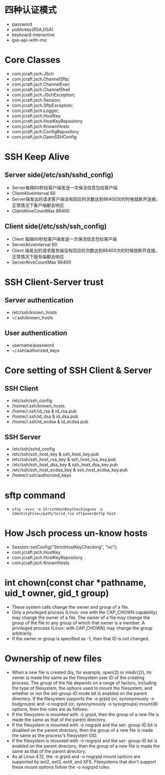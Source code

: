 # 四种认证模式
- password
- publickey(RSA,DSA)
- keyboard-interactive
- gss-api-with-mic

# Core Classes
- com.jcraft.jsch.JSch
- com.jcraft.jsch.ChannelSftp;
- com.jcraft.jsch.ChannelExec
- com.jcraft.jsch.ChannelShell
- com.jcraft.jsch.JSchException;
- com.jcraft.jsch.Session;
- com.jcraft.jsch.SftpException;
- com.jcraft.jsch.Logger;
- com.jcraft.jsch.HostKey
- com.jcraft.jsch.HostKeyRepository
- com.jcraft.jsch.KnownHosts
- com.jcraft.jsch.ConfigRepository
- com.jcraft.jsch.OpenSSHConfig

# SSH Keep Alive
## Server side(/etc/ssh/sshd_config)
- Server每隔60秒给客户端发送一次保活信息包给客户端
- ClientAliveInterval 60
- Server端发出的请求客户端没有回应的次数达到86400次的时候就断开连接，正常情况下客户端都会响应
- ClientAliveCountMax 86400
## Client side(/etc/ssh/ssh_config)
- Client 每隔60秒给客户端发送一次保活信息包给客户端
- ServerAliveInterval 60
- Client 端发出的请求服务端没有回应的次数达到86400次的时候就断开连接，正常情况下服务端都会响应
- ServerAliveCountMax 86400

# SSH Client-Server trust
## Server authentication
- /etc/ssh/known_hosts
- ~/.ssh/known_hosts
## User authentication
- username/password
- ~/.ssh/authorized_keys

# Core setting of SSH Client & Server
## SSH Client
- /etc/ssh/ssh_config
- /home/<user>/.ssh/known_hosts
- /home/<user>/.ssh/id_rsa & id_rsa.pub
- /home/<user>/.ssh/id_dsa & id_dsa.pub
- /home/<user>/.ssh/id_ecdsa & id_ecdsa.pub
## SSH Server
- /etc/ssh/sshd_config
- /etc/ssh/ssh_host_key & ssh_host_key.pub
- /etc/ssh/ssh_host_rsa_key & ssh_host_rsa_key.pub
- /etc/ssh/ssh_host_dsa_key & ssh_host_dsa_key.pub
- /etc/ssh/ssh_host_ecdsa_key & ssh_host_ecdsa_key.pub
- /home/<user>/.ssh/authorized_keys

# sftp command
- `sftp -vvvv -o StrictHostKeyChecking=no -o IdentityFile=/path/to/id_rsa sftpuser@sftp.host`

# How Jsch process un-know hosts
- Session::setConfig("StrictHostKeyChecking", "no");
- com.jcraft.jsch.HostKey
- com.jcraft.jsch.HostKeyRepository
- com.jcraft.jsch.KnownHosts

# int chown(const char *pathname, uid_t owner, gid_t group)
- These system calls change the owner and group of a file.
- Only a privileged process (Linux: one with the CAP_CHOWN capability) may change the owner of a file.  The owner of a file may change the group of the file to any group of which that owner is a member.  A privileged process (Linux: with CAP_CHOWN) may change the group arbitrarily.
- If the owner or group is specified as -1, then that ID is not changed.

# Ownership of new files
- When a new file is created (by, for example, open(2) or mkdir(2)), its owner is made the same as the filesystem user ID of the creating process.  The group of the file depends on a range of factors, including the type of filesystem, the options used to mount the filesystem, and whether or not the set-group-ID mode bit is enabled on the parent directory.  If the filesystem supports the -o grpid (or, synonymously -o bsdgroups) and -o nogrpid (or, synonymously -o sysvgroups) mount(8) options, then the rules are as follows:
- If the filesystem is mounted with -o grpid, then the group of a new file is made the same as that of the parent directory.
- If the filesystem is mounted with -o nogrpid and the set- group-ID bit is disabled on the parent directory, then the group of a new file is made the same as the process's filesystem GID.
- If the filesystem is mounted with -o nogrpid and the set- group-ID bit is enabled on the parent directory, then the group of a new file is made the same as that of the parent directory.
- As at Linux 4.12, the -o grpid and -o nogrpid mount options are supported by ext2, ext3, ext4, and XFS.  Filesystems that don't support these mount options follow the -o nogrpid rules.
